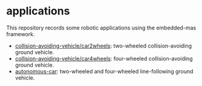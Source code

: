 # applications
This repository records some robotic applications using the embedded-mas framework.

* [collision-avoiding-vehicle/car2wheels](collision-avoiding-vehicle/car2wheels): two-wheeled collision-avoiding ground vehicle.
* [collision-avoiding-vehicle/car4wheels](collision-avoiding-vehicle/car4wheels): four-wheeled collision-avoiding ground vehicle.
* [autonomous-car](autonomous-car): two-wheeled and four-wheeled line-following ground vehicle.


